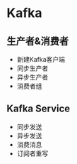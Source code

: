 # Kafka

## 生产者&消费者
- 新建Kafka客户端
- 同步生产者
- 异步生产者
- 消费者组

## Kafka Service
- 同步发送
- 异步发送
- 消费消息
- 订阅者重写